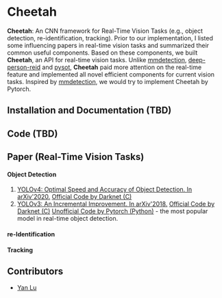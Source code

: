 # Cheetah
**Cheetah**: An CNN framework for Real-Time Vision Tasks (e.g., object detection, re-identification, tracking). Prior to our implementation, I listed some influencing papers in real-time vision tasks and summarized their common useful components. Based on these components, we built **Cheetah**, an API for real-time vision tasks. Unlike [mmdetection](https://github.com/open-mmlab/mmdetection), [deep-person-reid](https://github.com/KaiyangZhou/deep-person-reid) and [pysot](https://github.com/STVIR/pysot), **Cheetah** paid more attention on the real-time feature and implemented all novel efficient components for current vision tasks. Inspired by [mmdetection](https://github.com/open-mmlab/mmdetection), we would try to implement Cheetah by Pytorch.
## Installation and Documentation (TBD)
## Code (TBD)
## Paper (Real-Time Vision Tasks)
#### Object Detection
1. [YOLOv4: Optimal Speed and Accuracy of Object Detection. In arXiv'2020.](https://arxiv.org/abs/2004.10934) [Official Code by Darknet (C)](https://github.com/AlexeyAB/darknet#how-to-use-on-the-command-line)
2. [YOLOv3: An Incremental Improvement. In arXiv'2018.](https://arxiv.org/abs/1804.02767) [Official Code by Darknet (C)](https://github.com/AlexeyAB/darknet#how-to-use-on-the-command-line) [Unofficial Code by Pytorch (Python)](https://github.com/ultralytics/yolov3) - the most popular model in real-time object detection.
#### re-Identification
#### Tracking
## Contributors
* [Yan Lu](https://github.com/YanLu-nyu)
